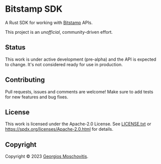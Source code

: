 # Bitstamp SDK

A Rust SDK for working with [Bitstamp](https://www.bitstamp.net/api/) APIs.

This project is an *unofficial*, community-driven effort.

## Status

This work is under active development (pre-alpha) and the API is expected to
change. It's not considered ready for use in production.

## Contributing

Pull requests, issues and comments are welcome! Make sure to add tests for new features and bug fixes.

## License

This work is licensed under the Apache-2.0 License. See [LICENSE.txt](LICENSE.txt) or <https://spdx.org/licenses/Apache-2.0.html> for details.

## Copyright

Copyright © 2023 [Georgios Moschovitis](https://gmosx.ninja).